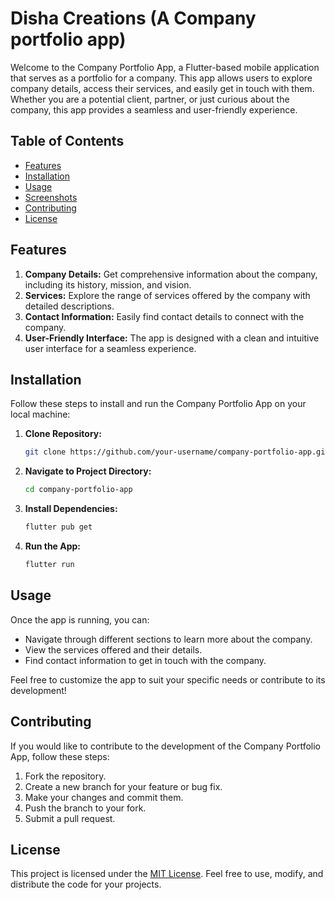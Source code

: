 # Disha Creations (A Company portfolio app)

Welcome to the Company Portfolio App, a Flutter-based mobile application that serves as a portfolio for a company. This app allows users to explore company details, access their services, and easily get in touch with them. Whether you are a potential client, partner, or just curious about the company, this app provides a seamless and user-friendly experience.

## Table of Contents

- [Features](#features)
- [Installation](#installation)
- [Usage](#usage)
- [Screenshots](#screenshots)
- [Contributing](#contributing)
- [License](#license)

## Features

1. **Company Details:** Get comprehensive information about the company, including its history, mission, and vision.
2. **Services:** Explore the range of services offered by the company with detailed descriptions.
3. **Contact Information:** Easily find contact details to connect with the company.
4. **User-Friendly Interface:** The app is designed with a clean and intuitive user interface for a seamless experience.

## Installation

Follow these steps to install and run the Company Portfolio App on your local machine:

1. **Clone Repository:**
   ```bash
   git clone https://github.com/your-username/company-portfolio-app.git
   ```

2. **Navigate to Project Directory:**
   ```bash
   cd company-portfolio-app
   ```

3. **Install Dependencies:**
   ```bash
   flutter pub get
   ```

4. **Run the App:**
   ```bash
   flutter run
   ```

## Usage

Once the app is running, you can:

- Navigate through different sections to learn more about the company.
- View the services offered and their details.
- Find contact information to get in touch with the company.

Feel free to customize the app to suit your specific needs or contribute to its development!

## Contributing

If you would like to contribute to the development of the Company Portfolio App, follow these steps:

1. Fork the repository.
2. Create a new branch for your feature or bug fix.
3. Make your changes and commit them.
4. Push the branch to your fork.
5. Submit a pull request.

## License

This project is licensed under the [MIT License](LICENSE). Feel free to use, modify, and distribute the code for your projects.